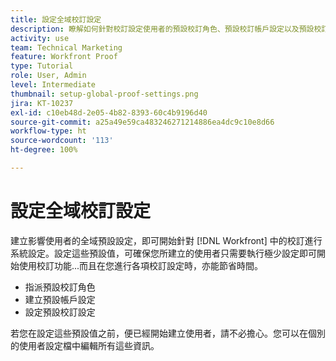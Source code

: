 ```yaml
---
title: 設定全域校訂設定
description: 瞭解如何針對校訂設定使用者的預設校訂角色、預設校訂帳戶設定以及預設校訂設定。
activity: use
team: Technical Marketing
feature: Workfront Proof
type: Tutorial
role: User, Admin
level: Intermediate
thumbnail: setup-global-proof-settings.png
jira: KT-10237
exl-id: c10eb48d-2e05-4b82-8393-60c4b9196d40
source-git-commit: a25a49e59ca483246271214886ea4dc9c10e8d66
workflow-type: ht
source-wordcount: '113'
ht-degree: 100%

---
```


# 設定全域校訂設定

建立影響使用者的全域預設設定，即可開始針對 [!DNL Workfront] 中的校訂進行系統設定。設定這些預設值，可確保您所建立的使用者只需要執行極少設定即可開始使用校訂功能...而且在您進行各項校訂設定時，亦能節省時間。

* 指派預設校訂角色
* 建立預設帳戶設定
* 設定預設校訂設定

若您在設定這些預設值之前，便已經開始建立使用者，請不必擔心。您可以在個別的使用者設定檔中編輯所有這些資訊。
